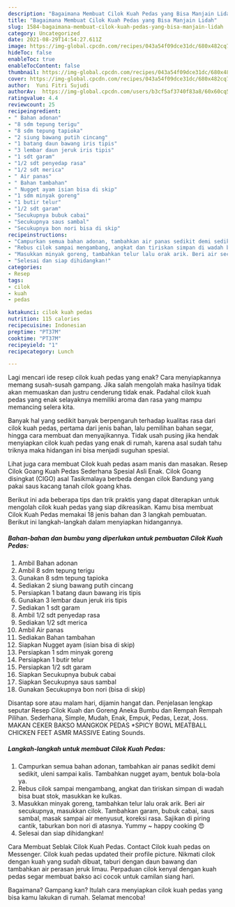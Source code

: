 ```yaml
---
description: "Bagaimana Membuat Cilok Kuah Pedas yang Bisa Manjain Lidah"
title: "Bagaimana Membuat Cilok Kuah Pedas yang Bisa Manjain Lidah"
slug: 1584-bagaimana-membuat-cilok-kuah-pedas-yang-bisa-manjain-lidah
category: Uncategorized
date: 2021-08-29T14:54:27.611Z
image: https://img-global.cpcdn.com/recipes/043a54f09dce31dc/680x482cq70/cilok-kuah-pedas-foto-resep-utama.jpg
hideToc: false
enableToc: true
enableTocContent: false
thumbnail: https://img-global.cpcdn.com/recipes/043a54f09dce31dc/680x482cq70/cilok-kuah-pedas-foto-resep-utama.jpg
cover: https://img-global.cpcdn.com/recipes/043a54f09dce31dc/680x482cq70/cilok-kuah-pedas-foto-resep-utama.jpg
author:  Yuni Fitri Sujudi
authorAv:  https://img-global.cpcdn.com/users/b3cf5af3740f83a8/60x60cq50/avatar.jpg
ratingvalue: 4.4
reviewcount: 25
recipeingredient:
- " Bahan adonan"
- "8 sdm tepung terigu"
- "8 sdm tepung tapioka"
- "2 siung bawang putih cincang"
- "1 batang daun bawang iris tipis"
- "3 lembar daun jeruk iris tipis"
- "1 sdt garam"
- "1/2 sdt penyedap rasa"
- "1/2 sdt merica"
- " Air panas"
- " Bahan tambahan"
- " Nugget ayam isian bisa di skip"
- "1 sdm minyak goreng"
- "1 butir telur"
- "1/2 sdt garam"
- "Secukupnya bubuk cabai"
- "Secukupnya saus sambal"
- "Secukupnya bon nori bisa di skip"
recipeinstructions:
- "Campurkan semua bahan adonan, tambahkan air panas sedikit demi sedikit, uleni sampai kalis. Tambahkan nugget ayam, bentuk bola-bola ya."
- "Rebus cilok sampai mengambang, angkat dan tiriskan simpan di wadah bisa buat stok, masukkan ke kulkas."
- "Masukkan minyak goreng, tambahkan telur lalu orak arik. Beri air secukupnya, masukkan cilok. Tambahkan garam, bubuk cabai, saus sambal, masak sampai air menyusut, koreksi rasa. Sajikan di piring cantik, taburkan bon nori di atasnya. Yummy ~ happy cooking 😍"
- "Selesai dan siap dihidangkan!"
categories:
- Resep
tags:
- cilok
- kuah
- pedas

katakunci: cilok kuah pedas 
nutrition: 115 calories
recipecuisine: Indonesian
preptime: "PT37M"
cooktime: "PT37M"
recipeyield: "1"
recipecategory: Lunch

---
```



Lagi mencari ide resep cilok kuah pedas yang enak? Cara menyiapkannya memang susah-susah gampang. Jika salah mengolah maka hasilnya tidak akan memuaskan dan justru cenderung tidak enak. Padahal cilok kuah pedas yang enak selayaknya memiliki aroma dan rasa yang mampu memancing selera kita.


Banyak hal yang sedikit banyak berpengaruh terhadap kualitas rasa dari cilok kuah pedas, pertama dari jenis bahan, lalu pemilihan bahan segar, hingga cara membuat dan menyajikannya. Tidak usah pusing jika hendak menyiapkan cilok kuah pedas yang enak di rumah, karena asal sudah tahu triknya maka hidangan ini bisa menjadi suguhan spesial.

Lihat juga cara membuat Cilok kuah pedas asam manis dan masakan. Resep Cilok Goang Kuah Pedas Sederhana Spesial Asli Enak. Cilok Goang disingkat (CIGO) asal Tasikmalaya berbeda dengan cilok Bandung yang pakai saus kacang tanah cilok goang khas.


Berikut ini ada beberapa tips dan trik praktis yang dapat diterapkan untuk mengolah cilok kuah pedas yang siap dikreasikan. Kamu bisa membuat Cilok Kuah Pedas memakai 18 jenis bahan dan 3 langkah pembuatan. Berikut ini langkah-langkah dalam menyiapkan hidangannya.

<!--inarticleads1-->

##### Bahan-bahan dan bumbu yang diperlukan untuk pembuatan Cilok Kuah Pedas:

1. Ambil  Bahan adonan
1. Ambil 8 sdm tepung terigu
1. Gunakan 8 sdm tepung tapioka
1. Sediakan 2 siung bawang putih cincang
1. Persiapkan 1 batang daun bawang iris tipis
1. Gunakan 3 lembar daun jeruk iris tipis
1. Sediakan 1 sdt garam
1. Ambil 1/2 sdt penyedap rasa
1. Sediakan 1/2 sdt merica
1. Ambil  Air panas
1. Sediakan  Bahan tambahan
1. Siapkan  Nugget ayam (isian bisa di skip)
1. Persiapkan 1 sdm minyak goreng
1. Persiapkan 1 butir telur
1. Persiapkan 1/2 sdt garam
1. Siapkan Secukupnya bubuk cabai
1. Siapkan Secukupnya saus sambal
1. Gunakan Secukupnya bon nori (bisa di skip)


Disantap sore atau malam hari, dijamin hangat dan. Penjelasan lengkap seputar Resep Cilok Kuah dan Goreng Aneka Bumbu dan Rempah Rempah Pilihan. Sederhana, Simple, Mudah, Enak, Empuk, Pedas, Lezat, Joss. MAKAN CEKER BAKSO MANGKOK PEDAS *SPICY BOWL MEATBALL CHICKEN FEET ASMR MASSIVE Eating Sounds. 

<!--inarticleads2-->

##### Langkah-langkah untuk membuat Cilok Kuah Pedas:

1. Campurkan semua bahan adonan, tambahkan air panas sedikit demi sedikit, uleni sampai kalis. Tambahkan nugget ayam, bentuk bola-bola ya.
1. Rebus cilok sampai mengambang, angkat dan tiriskan simpan di wadah bisa buat stok, masukkan ke kulkas.
1. Masukkan minyak goreng, tambahkan telur lalu orak arik. Beri air secukupnya, masukkan cilok. Tambahkan garam, bubuk cabai, saus sambal, masak sampai air menyusut, koreksi rasa. Sajikan di piring cantik, taburkan bon nori di atasnya. Yummy ~ happy cooking 😍
1. Selesai dan siap dihidangkan!

Cara Membuat Seblak Cilok Kuah Pedas. Contact Cilok kuah pedas on Messenger. Cilok kuah pedas updated their profile picture. Nikmati cilok dengan kuah yang sudah dibuat, taburi dengan daun bawang dan tambahkan air perasan jeruk limau. Perpaduan cilok kenyal dengan kuah pedas segar membuat bakso aci cocok untuk camilan siang hari. 

Bagaimana? Gampang kan? Itulah cara menyiapkan cilok kuah pedas yang bisa kamu lakukan di rumah. Selamat mencoba!
